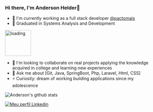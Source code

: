 ### Hi there, I'm Anderson Helder👋


- 🔭 I'm currently working as a full stack developer [@pactomais](https://pactomais.com.br)
- 🌱 Graduated in Systems Analysis and Development
<img src="https://media0.giphy.com/media/QytPgSOH9QoYFKBTbh/giphy.gif?cid=6c09b9529r2llq89ie8bbo7psgwbvu47f5pl85fz88ju9zsh&rid=giphy.gif&ct=s" alt="loading" width="85px"/> 


- 👯 I'm looking to collaborate on real projects applying the knowledge acquired in college and learning new experiences
- 💬 Ask me about [Git, Java, SpringBoot, Php, Laravel, Html, CSS]
- ⚡ Curiosity: dream of working building applications since my adolescence


![Anderson's github stats](https://github-readme-stats.vercel.app/api?username=AndersonHelder93&show_icons=true&theme=merko)

[![Meu perfil Linkedin](https://img.shields.io/badge/-Linkedin-060606?style=flat&labelColor=0D0D0D&logo=Linkedin&Color=white)](https://www.linkedin.com/in/anderson-helder-barbosa-da-silva-212962192)
<!--[![Top Langs](https://github-readme-stats.vercel.app/api/top-langs/?username=AndersonHelder93&layout=compact)](https://github.com/anuraghazra/github-readme-stats)-->
